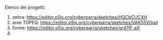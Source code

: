 Elenco dei progetti:
1) zebra: https://editor.p5js.org/cyberparra/sketches/HQCbCUCXH
2) aree TOPEQ: https://editor.p5js.org/cyberparra/sketches/VAK55VGqd
3) forme: https://editor.p5js.org/cyberparra/sketches/grd7lF-aX
4) 
